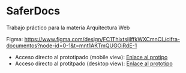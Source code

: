 # SaferDocs
Trabajo práctico para la materia Arquitectura Web

Figma: https://www.figma.com/design/FC1ThixtsijlffkWXCmnCL/cifra-documentos?node-id=0-1&t=mnt1AKTmQUGOiRdE-1
* Acceso directo al prototipado (mobile view): [Enlace al protipo](https://www.figma.com/proto/FC1ThixtsijlffkWXCmnCL/cifra-documentos?page-id=0%3A1&node-id=4-5&p=f&viewport=508%2C136%2C0.36&t=Blj7bq0tTdPKZ2Tr-1&scaling=scale-down&content-scaling=fixed&starting-point-node-id=4%3A5)
* Acceso directo al protitpado (desktop view): [Enlace al prototipo](https://www.figma.com/proto/FC1ThixtsijlffkWXCmnCL/cifra-documentos?page-id=27%3A2&node-id=27-3&p=f&viewport=359%2C197%2C0.21&t=RhVouIifw9XaMTFH-1&scaling=min-zoom&content-scaling=fixed&starting-point-node-id=27%3A3)
